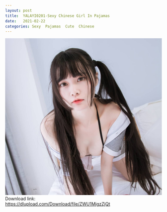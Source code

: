 ```yaml
---
layout: post
title:  YALAYI0201-Sexy Chinese Girl In Pajamas
date:   2021-02-22
categories: Sexy  Pajamas  Cute  Chinese
---
```


![1](/IMAGES/YALAYI0201.jpg)
Download link:   
https://dlupload.com/Download/file/ZWU1MjgzZjQt
